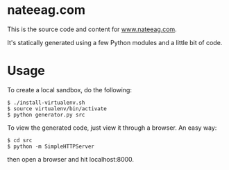 nateeag.com
===========

This is the source code and content for www.nateeag.com.

It's statically generated using a few Python modules and a little bit of code.

Usage
=====

To create a local sandbox, do the following:

    $ ./install-virtualenv.sh
    $ source virtualenv/bin/activate
    $ python generator.py src

To view the generated code, just view it through a browser. An easy way:

    $ cd src
    $ python -m SimpleHTTPServer

then open a browser and hit localhost:8000.
